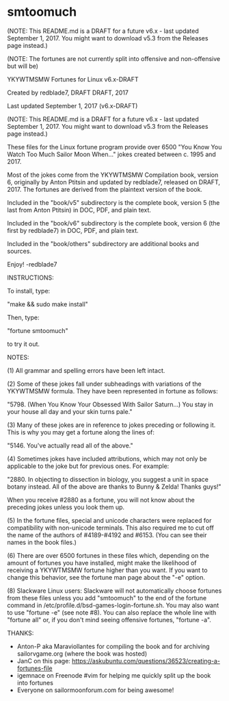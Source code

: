 # smtoomuch

(NOTE: This README.md is a DRAFT for a future v6.x - last updated September 1, 2017. You might want to download v5.3 from the Releases page instead.)

(NOTE: The fortunes are not currently split into offensive and non-offensive but will be)

YKYWTMSMW Fortunes for Linux v6.x-DRAFT

Created by redblade7, DRAFT DRAFT, 2017

Last updated September 1, 2017 (v6.x-DRAFT)

(NOTE: This README.md is a DRAFT for a future v6.x - last updated September 1, 2017. You might want to download v5.3 from the Releases page instead.)

These files for the Linux fortune program provide over 6500 "You Know You Watch Too Much Sailor Moon When..." jokes created between c. 1995 and 2017. 

Most of the jokes come from the YKYWTMSMW Compilation book, version 6, originally by Anton Ptitsin and updated by redblade7, released on DRAFT, 2017. The fortunes are derived from the plaintext version of the book.

Included in the "book/v5" subdirectory is the complete book, version 5 (the last from Anton Ptitsin) in DOC, PDF, and plain text.

Included in the "book/v6" subdirectory is the complete book, version 6 (the first by redblade7) in DOC, PDF, and plain text.

Included in the "book/others" subdirectory are additional books and sources.

Enjoy! -redblade7

INSTRUCTIONS:

To install, type:

"make && sudo make install"

Then, type:

"fortune smtoomuch"

to try it out.

NOTES:

(1) All grammar and spelling errors have been left intact.

(2) Some of these jokes fall under subheadings with variations of the YKYWTMSMW formula. They have been represented in fortune as follows: 

"5798.	(When You Know Your Obsessed With Sailor Saturn...) You stay in your house all day and your skin turns pale."

(3) Many of these jokes are in reference to jokes preceding or following it. This is why you may get a fortune along the lines of:

"5146.	You've actually read all of the above."

(4) Sometimes jokes have included attributions, which may not only be applicable to the joke but for previous ones. For example:

"2880.	In objecting to dissection in biology, you suggest a unit in space botany instead. All of the above are thanks to Bunny & Zelda! Thanks guys!"

When you receive #2880 as a fortune, you will not know about the preceding jokes unless you look them up.

(5) In the fortune files, special and unicode characters were replaced for compatibility with non-unicode terminals. This also required me to cut off the name of the authors of #4189-#4192 and #6153. (You can see their names in the book files.)

(6) There are over 6500 fortunes in these files which, depending on the amount of fortunes you have installed, might make the likelihood of receiving a YKYWTMSMW fortune higher than you want. If you want to change this behavior, see the fortune man page about the "-e" option.

(8) Slackware Linux users: Slackware will not automatically choose fortunes from these files unless you add "smtoomuch" to the end of the fortune command in /etc/profile.d/bsd-games-login-fortune.sh. You may also want to use "fortune -e" (see note #8). You can also replace the whole line with "fortune all" or, if you don't mind seeing offensive fortunes, "fortune -a".

THANKS:

* Anton-P aka Maraviollantes for compiling the book and for archiving sailorvgame.org (where the book was hosted)
* JanC on this page: https://askubuntu.com/questions/36523/creating-a-fortunes-file
* igemnace on Freenode #vim for helping me quickly split up the book into fortunes
* Everyone on sailormoonforum.com for being awesome!
